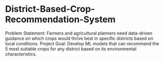 # District-Based-Crop-Recommendation-System
Problem Statement: Farmers and agricultural planners need data-driven guidance on which crops would thrive best in specific districts based on local conditions. Project Goal: Develop ML models that can recommend the 5 most suitable crops for any district based on its environmental characteristics.
